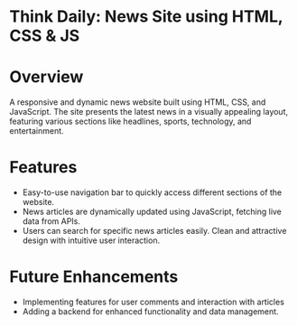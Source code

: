 # Think Daily: News Site using HTML, CSS & JS

# Overview
A responsive and dynamic news website built using HTML, CSS, and JavaScript. The site presents the latest news in a visually appealing layout, featuring various sections like headlines, sports, technology, and entertainment.

# Features
- Easy-to-use navigation bar to quickly access different sections of the website.
- News articles are dynamically updated using JavaScript, fetching live data from APIs.
- Users can search for specific news articles easily. Clean and attractive design with intuitive user interaction.
  
# Future Enhancements
- Implementing features for user comments and interaction with articles
- Adding a backend for enhanced functionality and data management.

